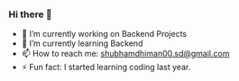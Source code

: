 ### Hi there 👋
- 🔭 I’m currently working on Backend Projects
- 🌱 I’m currently learning Backend
- 📫 How to reach me: shubhamdhiman00.sd@gmail.com
- ⚡ Fun fact: I started learning coding last year.
<!--
**shubhamdhiman/shubhamdhiman** is a ✨ _special_ ✨ repository because its `README.md` (this file) appears on your GitHub profile.

Here are some ideas to get you started:


- 👯 I’m looking to collaborate on ...
- 🤔 I’m looking for help with ...
- 💬 Ask me about Front-End help

- 😄 Pronouns: ...

-->
